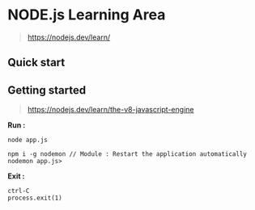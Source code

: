 # NODE.js Learning Area

> https://nodejs.dev/learn/

## Quick start

## Getting started

> https://nodejs.dev/learn/the-v8-javascript-engine

**Run :**

    node app.js

>

    npm i -g nodemon // Module : Restart the application automatically
    nodemon app.js>

**Exit :**

    ctrl-C
    process.exit(1)
